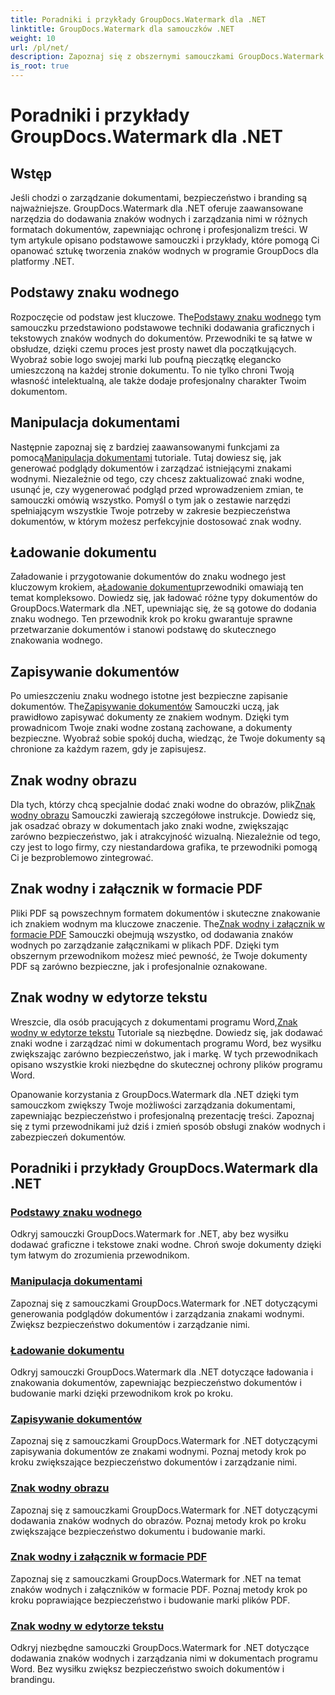 ```yaml
---
title: Poradniki i przykłady GroupDocs.Watermark dla .NET
linktitle: GroupDocs.Watermark dla samouczków .NET
weight: 10
url: /pl/net/
description: Zapoznaj się z obszernymi samouczkami GroupDocs.Watermark dla .NET. Dowiedz się, jak dodawać, zarządzać i zabezpieczać znaki wodne w różnych formatach dokumentów, korzystając z przewodników krok po kroku.
is_root: true
---
```


# Poradniki i przykłady GroupDocs.Watermark dla .NET

## Wstęp

Jeśli chodzi o zarządzanie dokumentami, bezpieczeństwo i branding są najważniejsze. GroupDocs.Watermark dla .NET oferuje zaawansowane narzędzia do dodawania znaków wodnych i zarządzania nimi w różnych formatach dokumentów, zapewniając ochronę i profesjonalizm treści. W tym artykule opisano podstawowe samouczki i przykłady, które pomogą Ci opanować sztukę tworzenia znaków wodnych w programie GroupDocs dla platformy .NET.

## Podstawy znaku wodnego

 Rozpoczęcie od podstaw jest kluczowe. The[Podstawy znaku wodnego](./watermarking-basics/) tym samouczku przedstawiono podstawowe techniki dodawania graficznych i tekstowych znaków wodnych do dokumentów. Przewodniki te są łatwe w obsłudze, dzięki czemu proces jest prosty nawet dla początkujących. Wyobraź sobie logo swojej marki lub poufną pieczątkę elegancko umieszczoną na każdej stronie dokumentu. To nie tylko chroni Twoją własność intelektualną, ale także dodaje profesjonalny charakter Twoim dokumentom.

## Manipulacja dokumentami

 Następnie zapoznaj się z bardziej zaawansowanymi funkcjami za pomocą[Manipulacja dokumentami](./document-manipulation/) tutoriale. Tutaj dowiesz się, jak generować podglądy dokumentów i zarządzać istniejącymi znakami wodnymi. Niezależnie od tego, czy chcesz zaktualizować znaki wodne, usunąć je, czy wygenerować podgląd przed wprowadzeniem zmian, te samouczki omówią wszystko. Pomyśl o tym jak o zestawie narzędzi spełniającym wszystkie Twoje potrzeby w zakresie bezpieczeństwa dokumentów, w którym możesz perfekcyjnie dostosować znak wodny.

## Ładowanie dokumentu

 Załadowanie i przygotowanie dokumentów do znaku wodnego jest kluczowym krokiem, a[Ładowanie dokumentu](./document-loadings/)przewodniki omawiają ten temat kompleksowo. Dowiedz się, jak ładować różne typy dokumentów do GroupDocs.Watermark dla .NET, upewniając się, że są gotowe do dodania znaku wodnego. Ten przewodnik krok po kroku gwarantuje sprawne przetwarzanie dokumentów i stanowi podstawę do skutecznego znakowania wodnego.

## Zapisywanie dokumentów

 Po umieszczeniu znaku wodnego istotne jest bezpieczne zapisanie dokumentów. The[Zapisywanie dokumentów](./document-savings/) Samouczki uczą, jak prawidłowo zapisywać dokumenty ze znakiem wodnym. Dzięki tym prowadnicom Twoje znaki wodne zostaną zachowane, a dokumenty bezpieczne. Wyobraź sobie spokój ducha, wiedząc, że Twoje dokumenty są chronione za każdym razem, gdy je zapisujesz.

## Znak wodny obrazu

 Dla tych, którzy chcą specjalnie dodać znaki wodne do obrazów, plik[Znak wodny obrazu](./image-watermarkings/) Samouczki zawierają szczegółowe instrukcje. Dowiedz się, jak osadzać obrazy w dokumentach jako znaki wodne, zwiększając zarówno bezpieczeństwo, jak i atrakcyjność wizualną. Niezależnie od tego, czy jest to logo firmy, czy niestandardowa grafika, te przewodniki pomogą Ci je bezproblemowo zintegrować.

## Znak wodny i załącznik w formacie PDF

Pliki PDF są powszechnym formatem dokumentów i skuteczne znakowanie ich znakiem wodnym ma kluczowe znaczenie. The[Znak wodny i załącznik w formacie PDF](./pdf-watermarking-attachments/) Samouczki obejmują wszystko, od dodawania znaków wodnych po zarządzanie załącznikami w plikach PDF. Dzięki tym obszernym przewodnikom możesz mieć pewność, że Twoje dokumenty PDF są zarówno bezpieczne, jak i profesjonalnie oznakowane.

## Znak wodny w edytorze tekstu

 Wreszcie, dla osób pracujących z dokumentami programu Word,[Znak wodny w edytorze tekstu](./word-processing-watermarkings/) Tutoriale są niezbędne. Dowiedz się, jak dodawać znaki wodne i zarządzać nimi w dokumentach programu Word, bez wysiłku zwiększając zarówno bezpieczeństwo, jak i markę. W tych przewodnikach opisano wszystkie kroki niezbędne do skutecznej ochrony plików programu Word.

Opanowanie korzystania z GroupDocs.Watermark dla .NET dzięki tym samouczkom zwiększy Twoje możliwości zarządzania dokumentami, zapewniając bezpieczeństwo i profesjonalną prezentację treści. Zapoznaj się z tymi przewodnikami już dziś i zmień sposób obsługi znaków wodnych i zabezpieczeń dokumentów.
## Poradniki i przykłady GroupDocs.Watermark dla .NET 
### [Podstawy znaku wodnego](./watermarking-basics/)
Odkryj samouczki GroupDocs.Watermark for .NET, aby bez wysiłku dodawać graficzne i tekstowe znaki wodne. Chroń swoje dokumenty dzięki tym łatwym do zrozumienia przewodnikom.
### [Manipulacja dokumentami](./document-manipulation/)
Zapoznaj się z samouczkami GroupDocs.Watermark for .NET dotyczącymi generowania podglądów dokumentów i zarządzania znakami wodnymi. Zwiększ bezpieczeństwo dokumentów i zarządzanie nimi.
### [Ładowanie dokumentu](./document-loadings/)
Odkryj samouczki GroupDocs.Watermark dla .NET dotyczące ładowania i znakowania dokumentów, zapewniając bezpieczeństwo dokumentów i budowanie marki dzięki przewodnikom krok po kroku.
### [Zapisywanie dokumentów](./document-savings/)
Zapoznaj się z samouczkami GroupDocs.Watermark for .NET dotyczącymi zapisywania dokumentów ze znakami wodnymi. Poznaj metody krok po kroku zwiększające bezpieczeństwo dokumentów i zarządzanie nimi.
### [Znak wodny obrazu](./image-watermarkings/)
Zapoznaj się z samouczkami GroupDocs.Watermark for .NET dotyczącymi dodawania znaków wodnych do obrazów. Poznaj metody krok po kroku zwiększające bezpieczeństwo dokumentu i budowanie marki.
### [Znak wodny i załącznik w formacie PDF](./pdf-watermarking-attachments/)
Zapoznaj się z samouczkami GroupDocs.Watermark for .NET na temat znaków wodnych i załączników w formacie PDF. Poznaj metody krok po kroku poprawiające bezpieczeństwo i budowanie marki plików PDF.
### [Znak wodny w edytorze tekstu](./word-processing-watermarkings/)
Odkryj niezbędne samouczki GroupDocs.Watermark for .NET dotyczące dodawania znaków wodnych i zarządzania nimi w dokumentach programu Word. Bez wysiłku zwiększ bezpieczeństwo swoich dokumentów i brandingu.